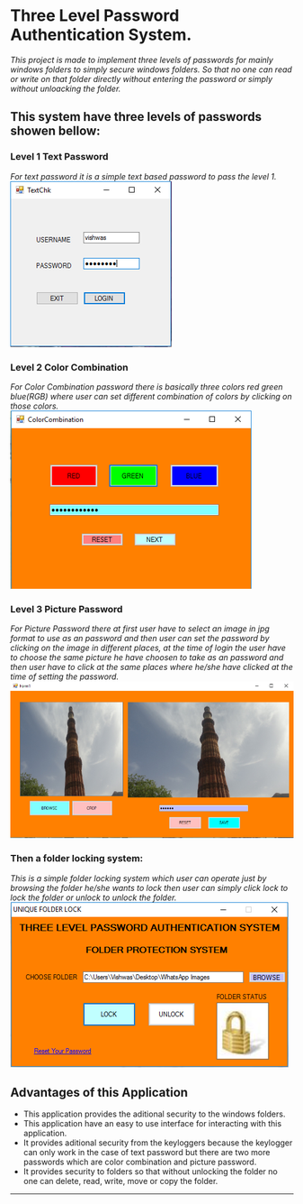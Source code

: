 # **Three Level Password Authentication System.**
_This project is made to implement three levels of passwords for mainly windows folders to simply secure windows folders. So that no one can read or write on that folder directly without entering the password or simply without unloacking the folder._

## This system have three levels of passwords showen bellow:

### Level 1 Text Password
_For text password it is a simple text based password to pass the level 1._
![LoginText](LoginText.PNG)
### Level 2 Color Combination
_For Color Combination password there is basically three colors red green blue(RGB) where user can set different combination of colors by clicking on those colors._
![color](color.PNG)
### Level 3 Picture Password
_For Picture Password there at first user have to select an image in jpg format to use as an password and then user can set the password by clicking on the image in different places, at the time of login the user have to choose the same picture he have choosen to take as an password and then user have to click at the same places where he/she have clicked at the time of setting the password._
![picture](picture.PNG)
### Then a folder locking system:
_This is a simple folder locking system which user can operate just by browsing the folder he/she wants to lock then user can simply click lock to lock the folder or unlock to unlock the folder._
![folder loc](folder%20loc.PNG)
## Advantages of this Application
- This application provides the aditional security to the windows folders.
- This application have an easy to use interface for interacting with this application.
- It provides aditional security from the keyloggers because the keylogger can only work in the case of text password but there are two more passwords which are color combination and picture password.
- It provides security to folders so that without unlocking the folder no one can delete, read, write, move or copy the folder.

----
